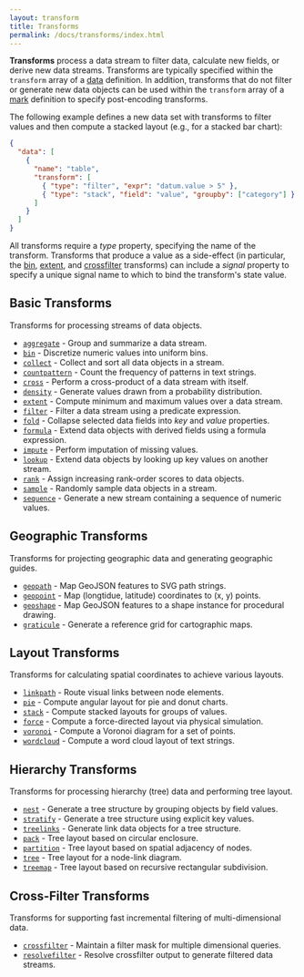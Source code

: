 ```yaml
---
layout: transform
title: Transforms
permalink: /docs/transforms/index.html
---
```


**Transforms** process a data stream to filter data, calculate new fields, or derive new data streams. Transforms are typically specified within the `transform` array of a [data](../data) definition. In addition, transforms that do not filter or generate new data objects can be used within the `transform` array of a [mark](../marks) definition to specify post-encoding transforms.

The following example defines a new data set with transforms to filter values and then compute a stacked layout (e.g., for a stacked bar chart):

```json
{
  "data": [
    {
      "name": "table",
      "transform": [
        { "type": "filter", "expr": "datum.value > 5" },
        { "type": "stack", "field": "value", "groupby": ["category"] }
      ]
    }
  ]
}
```

All transforms require a _type_ property, specifying the name of the transform. Transforms that produce a value as a side-effect (in particular, the [bin](bin), [extent](extent), and [crossfilter](crossfilter) transforms) can include a _signal_ property to specify a unique signal name to which to bind the transform's state value.

## Basic Transforms

Transforms for processing streams of data objects.

- [`aggregate`](aggregate) - Group and summarize a data stream.
- [`bin`](bin) - Discretize numeric values into uniform bins.
- [`collect`](collect) - Collect and sort all data objects in a stream.
- [`countpattern`](countpattern) - Count the frequency of patterns in text strings.
- [`cross`](cross) - Perform a cross-product of a data stream with itself.
- [`density`](density) - Generate values drawn from a probability distribution.
- [`extent`](extent) - Compute minimum and maximum values over a data stream.
- [`filter`](filter) - Filter a data stream using a predicate expression.
- [`fold`](fold) - Collapse selected data fields into _key_ and _value_ properties.
- [`formula`](formula) - Extend data objects with derived fields using a formula expression.
- [`impute`](impute) - Perform imputation of missing values.
- [`lookup`](lookup) - Extend data objects by looking up key values on another stream.
- [`rank`](rank) - Assign increasing rank-order scores to data objects.
- [`sample`](sample) - Randomly sample data objects in a stream.
- [`sequence`](sequence) - Generate a new stream containing a sequence of numeric values.

## Geographic Transforms

Transforms for projecting geographic data and generating geographic guides.

- [`geopath`](geopath) - Map GeoJSON features to SVG path strings.
- [`geopoint`](geopoint) - Map (longtidue, latitude) coordinates to (x, y) points.
- [`geoshape`](geoshape) - Map GeoJSON features to a shape instance for procedural drawing.
- [`graticule`](graticule) - Generate a reference grid for cartographic maps.

## Layout Transforms

Transforms for calculating spatial coordinates to achieve various layouts.

- [`linkpath`](linkpath) - Route visual links between node elements.
- [`pie`](pie) - Compute angular layout for pie and donut charts.
- [`stack`](stack) - Compute stacked layouts for groups of values.
- [`force`](force) - Compute a force-directed layout via physical simulation.
- [`voronoi`](voronoi) - Compute a Voronoi diagram for a set of points.
- [`wordcloud`](wordcloud) - Compute a word cloud layout of text strings.

## Hierarchy Transforms

Transforms for processing hierarchy (tree) data and performing tree layout.

- [`nest`](nest) - Generate a tree structure by grouping objects by field values.
- [`stratify`](stratify) - Generate a tree structure using explicit key values.
- [`treelinks`](treelinks) - Generate link data objects for a tree structure.
- [`pack`](pack) - Tree layout based on circular enclosure.
- [`partition`](partition) - Tree layout based on spatial adjacency of nodes.
- [`tree`](tree) - Tree layout for a node-link diagram.
- [`treemap`](treemap) - Tree layout based on recursive rectangular subdivision.

## Cross-Filter Transforms

Transforms for supporting fast incremental filtering of multi-dimensional data.

- [`crossfilter`](crossfilter) - Maintain a filter mask for multiple dimensional queries.
- [`resolvefilter`](resolvefilter) - Resolve crossfilter output to generate filtered data streams.
